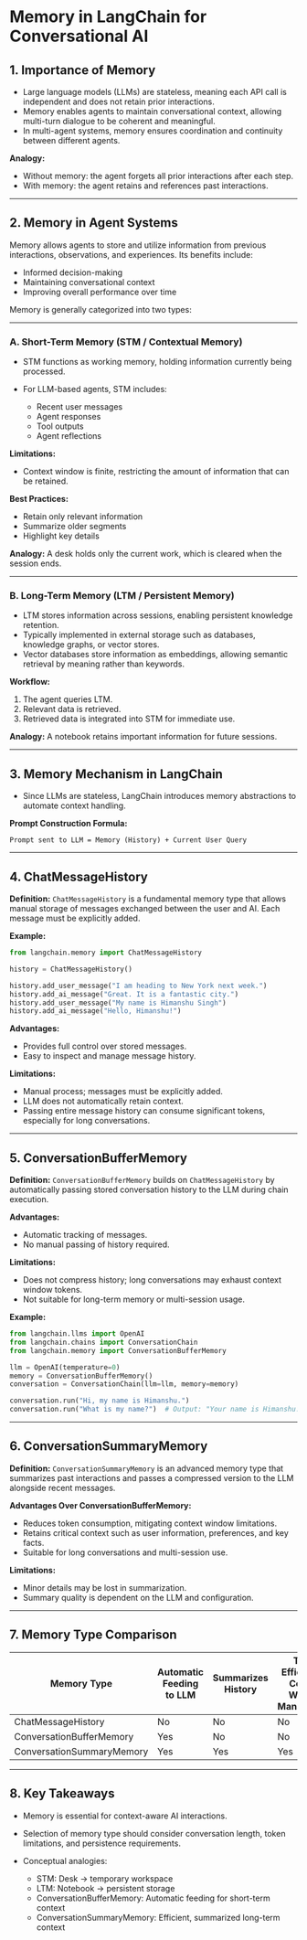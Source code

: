 # **Memory in LangChain for Conversational AI**

## **1. Importance of Memory**

* Large language models (LLMs) are stateless, meaning each API call is independent and does not retain prior interactions.
* Memory enables agents to maintain conversational context, allowing multi-turn dialogue to be coherent and meaningful.
* In multi-agent systems, memory ensures coordination and continuity between different agents.

**Analogy:**

* Without memory: the agent forgets all prior interactions after each step.
* With memory: the agent retains and references past interactions.

---

## **2. Memory in Agent Systems**

Memory allows agents to store and utilize information from previous interactions, observations, and experiences. Its benefits include:

* Informed decision-making
* Maintaining conversational context
* Improving overall performance over time

Memory is generally categorized into two types:

---

### **A. Short-Term Memory (STM / Contextual Memory)**

* STM functions as working memory, holding information currently being processed.
* For LLM-based agents, STM includes:

  * Recent user messages
  * Agent responses
  * Tool outputs
  * Agent reflections

**Limitations:**

* Context window is finite, restricting the amount of information that can be retained.

**Best Practices:**

* Retain only relevant information
* Summarize older segments
* Highlight key details

**Analogy:** A desk holds only the current work, which is cleared when the session ends.

---

### **B. Long-Term Memory (LTM / Persistent Memory)**

* LTM stores information across sessions, enabling persistent knowledge retention.
* Typically implemented in external storage such as databases, knowledge graphs, or vector stores.
* Vector databases store information as embeddings, allowing semantic retrieval by meaning rather than keywords.

**Workflow:**

1. The agent queries LTM.
2. Relevant data is retrieved.
3. Retrieved data is integrated into STM for immediate use.

**Analogy:** A notebook retains important information for future sessions.

---

## **3. Memory Mechanism in LangChain**

* Since LLMs are stateless, LangChain introduces memory abstractions to automate context handling.

**Prompt Construction Formula:**

```
Prompt sent to LLM = Memory (History) + Current User Query
```

---

## **4. ChatMessageHistory**

**Definition:**
`ChatMessageHistory` is a fundamental memory type that allows manual storage of messages exchanged between the user and AI. Each message must be explicitly added.

**Example:**

```python
from langchain.memory import ChatMessageHistory

history = ChatMessageHistory()

history.add_user_message("I am heading to New York next week.")
history.add_ai_message("Great. It is a fantastic city.")
history.add_user_message("My name is Himanshu Singh")
history.add_ai_message("Hello, Himanshu!")
```

**Advantages:**

* Provides full control over stored messages.
* Easy to inspect and manage message history.

**Limitations:**

* Manual process; messages must be explicitly added.
* LLM does not automatically retain context.
* Passing entire message history can consume significant tokens, especially for long conversations.

---

## **5. ConversationBufferMemory**

**Definition:**
`ConversationBufferMemory` builds on `ChatMessageHistory` by automatically passing stored conversation history to the LLM during chain execution.

**Advantages:**

* Automatic tracking of messages.
* No manual passing of history required.

**Limitations:**

* Does not compress history; long conversations may exhaust context window tokens.
* Not suitable for long-term memory or multi-session usage.

**Example:**

```python
from langchain.llms import OpenAI
from langchain.chains import ConversationChain
from langchain.memory import ConversationBufferMemory

llm = OpenAI(temperature=0)
memory = ConversationBufferMemory()
conversation = ConversationChain(llm=llm, memory=memory)

conversation.run("Hi, my name is Himanshu.")
conversation.run("What is my name?")  # Output: "Your name is Himanshu."
```

---

## **6. ConversationSummaryMemory**

**Definition:**
`ConversationSummaryMemory` is an advanced memory type that summarizes past interactions and passes a compressed version to the LLM alongside recent messages.

**Advantages Over ConversationBufferMemory:**

* Reduces token consumption, mitigating context window limitations.
* Retains critical context such as user information, preferences, and key facts.
* Suitable for long conversations and multi-session use.

**Limitations:**

* Minor details may be lost in summarization.
* Summary quality is dependent on the LLM and configuration.

---

## **7. Memory Type Comparison**

| Memory Type               | Automatic Feeding to LLM | Summarizes History | Token Efficiency / Context Window Management |
| ------------------------- | ------------------------ | ------------------ | -------------------------------------------- |
| ChatMessageHistory        | No                       | No                 | No                                           |
| ConversationBufferMemory  | Yes                      | No                 | No                                           |
| ConversationSummaryMemory | Yes                      | Yes                | Yes                                          |

---

## **8. Key Takeaways**

* Memory is essential for context-aware AI interactions.
* Selection of memory type should consider conversation length, token limitations, and persistence requirements.
* Conceptual analogies:

  * STM: Desk → temporary workspace
  * LTM: Notebook → persistent storage
  * ConversationBufferMemory: Automatic feeding for short-term context
  * ConversationSummaryMemory: Efficient, summarized long-term context
